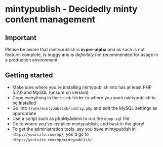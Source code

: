 mintypublish - Decidedly minty content management
================================

Important
---------------------------------------
Please be aware that mintypublish is **in pre-alpha** and as such is not feature-complete, is buggy and is *definitely* not recommended for usage in a production environment

Getting started
---------------------------------------
* Make sure where you're installing mintypublish into has at least PHP 5.2.0 and MySQL (unsure on version)
* Copy everything in the `trunk` folder to where you want mintypublish to be installed
* Go into `trunk/mintypublish/config.php` and edit the MySQL settings as appropriate
* Use a script such as phpMyAdmin to run the `dump.sql` file
* Go to where you've installed mintypublish, and bask in the glory!
* To get the administration tools, say you have mintypublish in `http://yoursite.com/mp/`, you'd go to `http://yoursite.com/mp/mintypublish/`